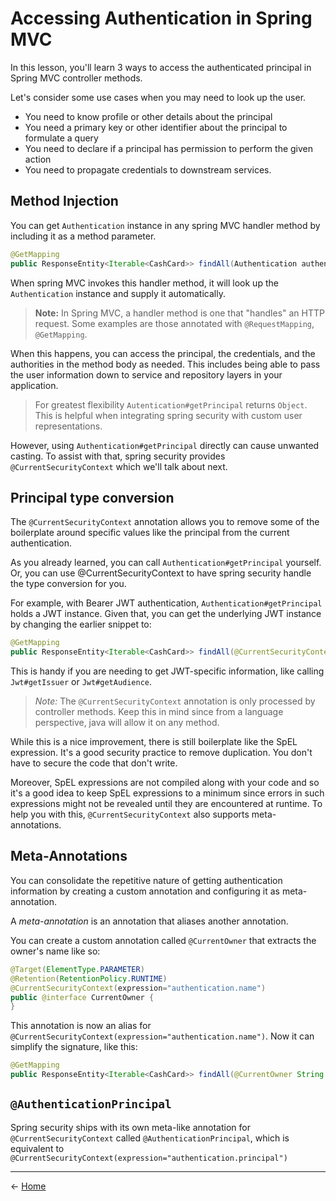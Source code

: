 # Accessing Authentication in Spring MVC

In this lesson, you'll learn 3 ways to access the authenticated principal in Spring MVC controller methods.

Let's consider some use cases when you may need to look up the user.

* You need to know profile or other details about the principal
* You need a primary key or other identifier about the principal to formulate a query
* You need to declare if a principal has permission to perform the given action
* You need to propagate credentials to downstream services.

## Method Injection

You can get `Authentication` instance in any spring MVC handler method by including it as a method parameter.

```java
@GetMapping
public ResponseEntity<Iterable<CashCard>> findAll(Authentication authentication) {  }
```

When spring MVC invokes this handler method, it will look up the `Authentication` instance and supply it automatically.

> **Note:** In Spring MVC, a handler method is one that "handles" an HTTP request. Some examples are those annotated with `@RequestMapping`, `@GetMapping`.

When this happens, you can access the principal, the credentials, and the authorities in the method body as needed.
This includes being able to pass the user information down to service and repository layers in your application.

> For greatest flexibility `Autentication#getPrincipal` returns `Object`. This is helpful when integrating spring security with custom user representations.

However, using `Authentication#getPrincipal` directly can cause unwanted casting. To assist with that, spring security provides `@CurrentSecurityContext` which we'll talk about next.

## Principal type conversion

The `@CurrentSecurityContext` annotation allows you to remove some of the boilerplate around specific values like the principal from the current authentication.

As you already learned, you can call `Authentication#getPrincipal` yourself. Or, you can use @CurrentSecurityContext to have spring security handle the type conversion for you.

For example, with Bearer JWT authentication, `Authentication#getPrincipal` holds a JWT instance. Given that, you can get the underlying JWT instance by changing the earlier snippet to: 

```java
@GetMapping
public ResponseEntity<Iterable<CashCard>> findAll(@CurrentSecurityContext(expression = "authentication.principal") Jwt jwt) {  }
```

This is handy if you are needing to get JWT-specific information, like calling `Jwt#getIssuer` or `Jwt#getAudience`.

> *Note:* The `@CurrentSecurityContext` annotation is only processed by controller methods. Keep this in mind since from a language perspective, java will allow it on any method.

While this is a nice improvement, there is still boilerplate like the SpEL expression. It's a good security practice to remove duplication. You don't have to secure the code that don't write. 

Moreover, SpEL expressions are not compiled along with your code and so it's a good idea to keep SpEL expressions to a minimum since errors in such expressions might not be revealed until they are encountered at runtime. 
To help you with this, `@CurrentSecurityContext` also supports meta-annotations.

## Meta-Annotations

You can consolidate the repetitive nature of getting authentication information by creating a custom annotation and configuring it as  meta-annotation.

A *meta-annotation* is an annotation that aliases another annotation. 

You can create a custom annotation called `@CurrentOwner` that extracts the owner's name like so:

```java
@Target(ElementType.PARAMETER)
@Retention(RetentionPolicy.RUNTIME)
@CurrentSecurityContext(expression="authentication.name")
public @interface CurrentOwner {
}
```

This annotation is now an alias for `@CurrentSecurityContext(expression="authentication.name")`. Now it can simplify the signature, like this:

```java
@GetMapping
public ResponseEntity<Iterable<CashCard>> findAll(@CurrentOwner String owner) {  }
```

## `@AuthenticationPrincipal`

Spring security ships with its own meta-like annotation for `@CurrentSecurityContext` called `@AuthenticationPrincipal`, which is equivalent to `@CurrentSecurityContext(expression="authentication.principal")`

---
<- [Home](../README.md)